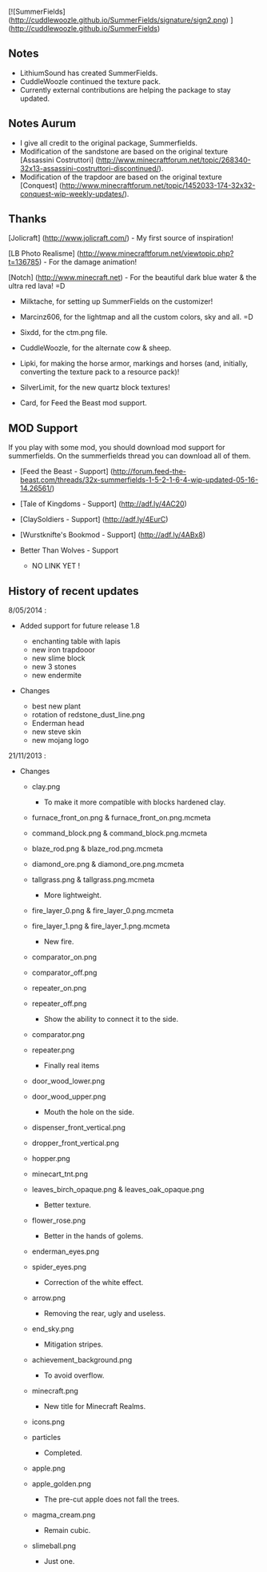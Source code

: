 ﻿[![SummerFields] (http://cuddlewoozle.github.io/SummerFields/signature/sign2.png) ] (http://cuddlewoozle.github.io/SummerFields)

Notes 
----
        
* LithiumSound has created SummerFields. 
* CuddleWoozle continued the texture pack. 
* Currently external contributions are helping the package to stay updated.

Notes Aurum
-----------

* I give all credit to the original package, Summerfields.
* Modification of the sandstone are based on the original texture [Assassini Costruttori] (http://www.minecraftforum.net/topic/268340-32x13-assassini-costruttori-discontinued/).
* Modification of the trapdoor are based on the original texture [Conquest] (http://www.minecraftforum.net/topic/1452033-174-32x32-conquest-wip-weekly-updates/).

Thanks
------

[Jolicraft] (http://www.jolicraft.com/) - My first source of inspiration!

[LB Photo Realisme] (http://www.minecraftforum.net/viewtopic.php?t=136785) - For the damage animation!

[Notch] (http://www.minecraft.net) - For the beautiful dark blue water & the ultra red lava! =D

* Milktache, for setting up SummerFields on the customizer!

* Marcinz606, for the lightmap and all the custom colors, sky and all. =D

* Sixdd, for the ctm.png file.

* CuddleWoozle, for the alternate cow & sheep.

* Lipki, for making the horse armor, markings and horses (and, initially, converting the texture pack to a resource pack)!

* SilverLimit, for the new quartz block textures!

* Card, for Feed the Beast mod support.

MOD Support   
-----------

If you play with some mod, you should download mod support for summerfields. On the summerfields thread you can download all of them.

* [Feed the Beast - Support] (http://forum.feed-the-beast.com/threads/32x-summerfields-1-5-2-1-6-4-wip-updated-05-16-14.26561/)

* [Tale of Kingdoms - Support] (http://adf.ly/4AC20)

* [ClaySoldiers - Support] (http://adf.ly/4EurC)

* [Wurstknifte's Bookmod - Support] (http://adf.ly/4ABx8)

* Better Than Wolves - Support
  - NO LINK YET !

History of recent updates
-------------------------

8/05/2014 :
* Added support for future release 1.8
  - enchanting table with lapis
  - new iron trapdooor
  - new slime block
  - new 3 stones
  - new endermite
 
* Changes
  - best new plant
  - rotation of redstone_dust_line.png
  - Enderman head
  - new steve skin
  - new mojang logo

21/11/2013 :
* Changes
  - clay.png
    - To make it more compatible with blocks hardened clay.
  - furnace_front_on.png & furnace_front_on.png.mcmeta
  - command_block.png & command_block.png.mcmeta
  - blaze_rod.png & blaze_rod.png.mcmeta

  - diamond_ore.png & diamond_ore.png.mcmeta
  - tallgrass.png & tallgrass.png.mcmeta
    - More lightweight.
  
  - fire_layer_0.png & fire_layer_0.png.mcmeta
  - fire_layer_1.png & fire_layer_1.png.mcmeta
    - New fire.
  
  - comparator_on.png
  - comparator_off.png
  - repeater_on.png
  - repeater_off.png
    - Show the ability to connect it to the side.
  
  - comparator.png
  - repeater.png
    - Finally real items
  
  - door_wood_lower.png
  - door_wood_upper.png
    - Mouth the hole on the side.

  - dispenser_front_vertical.png
  - dropper_front_vertical.png
  - hopper.png
  - minecart_tnt.png
  - leaves_birch_opaque.png & leaves_oak_opaque.png
    - Better texture.
  
  - flower_rose.png
    - Better in the hands of golems.
  
  - enderman_eyes.png
  - spider_eyes.png
    - Correction of the white effect.
  
  - arrow.png
    - Removing the rear, ugly and useless.
  
  - end_sky.png
    - Mitigation stripes.
  
  - achievement_background.png
    - To avoid overflow.

  - minecraft.png
    - New title for Minecraft Realms.
  
  - icons.png
  - particles
    - Completed.
 
  - apple.png
  - apple_golden.png
    - The pre-cut apple does not fall the trees.
  
  - magma_cream.png
    - Remain cubic.

  - slimeball.png
    - Just one.
